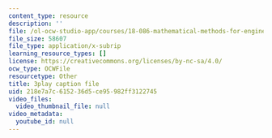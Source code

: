 ```yaml
---
content_type: resource
description: ''
file: /ol-ocw-studio-app/courses/18-086-mathematical-methods-for-engineers-ii-spring-2006/218e7a7c615236d5ce95982ff3122745_dxNyJxI_2eI.srt
file_size: 58607
file_type: application/x-subrip
learning_resource_types: []
license: https://creativecommons.org/licenses/by-nc-sa/4.0/
ocw_type: OCWFile
resourcetype: Other
title: 3play caption file
uid: 218e7a7c-6152-36d5-ce95-982ff3122745
video_files:
  video_thumbnail_file: null
video_metadata:
  youtube_id: null
---
```

